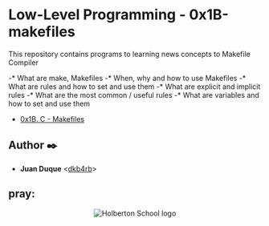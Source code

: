 # Low-Level Programming - 0x1B-makefiles

This repository contains programs to learning news concepts to Makefile Compiler

-* What are make, Makefiles
-* When, why and how to use Makefiles
-* What are rules and how to set and use them
-* What are explicit and implicit rules
-* What are the most common / useful rules
-* What are variables and how to set and use them

* [0x1B. C - Makefiles](./0x1B-makefiles)

## Author :black_nib:

* __Juan Duque__ <[dkb4rb](https://github.com/dkb4rb)>

## pray:

<p align="center">
  <img
    src="https://intranet.hbtn.io/assets/holberton-logo-full-black-157ccfa3d2134776c1e3f78c0fe682968e8848b64fcacc6187976044f75f35a8.png"
    alt="Holberton School logo">
</p>
